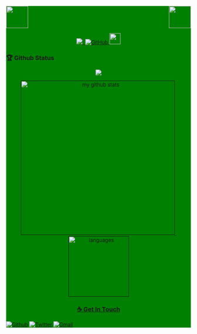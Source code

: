 <div style="background: green ">
<!-- top left -->
<div>
    <img src="https://emojis.slackmojis.com/emojis/images/1563480763/5999/meow_party.gif" width="60" height="60"/> 
    <img src="https://emojis.slackmojis.com/emojis/images/1563480763/5999/meow_party.gif" width="60" height="60" align="right"/> 
</div>

<!-- first row -->
<p align="center">
<a href="https://22331.ga"><img src="https://komarev.com/ghpvc/?username=FForeverand">&nbsp;&nbsp;<img alt="GitHub" src="https://img.shields.io/badge/dynamic/json?logo=github&label=GitHub+Followers&labelColor=282c34&color=181717&query=%24.data.totalSubs&url=https%3A%2F%2Fapi.spencerwoo.com%2Fsubstats%2F%3Fsource%3Dgithub%26queryKey%3DFForeverand&longCache=true">
</a>

<img src="https://media.giphy.com/media/WUlplcMpOCEmTGBtBW/giphy.gif" width="30">
<p>



### 🏆 Github Status
<a href="">
    <p align="center">
        <img src="https://github-profile-trophy.vercel.app/?username=FForeverand&column=7&theme=onedark"/>
    </p>
</a>
<!-- My GitHub stats with buefy theme ❤️, refer to: https://github.com/Arshiamidos/arshiamidos -->
<a align="center" href="">
<p align="center">
<img src="https://github-readme-stats.vercel.app/api?username=FForeverand&show_icons=true&theme=tokyonight" alt="my github stats" width="420"/>&nbsp;
  <img src="https://github-readme-stats.vercel.app/api/top-langs/?username=FForeverand&layout=compact&theme=tokyonight" alt="languages" height="165">
</p>





### ☕ Get In Touch
[![Github](https://img.shields.io/badge/-Github-000?style=flat&logo=Github&logoColor=white)](https://github.com/FForeverand)
[![Twitter](https://img.shields.io/badge/-Twitter-blue?style=flat&logo=Twitter&logoColor=white)](https://twitter.com/FForeverand)
[![Gmail](https://img.shields.io/badge/-Gmail-c14438?style=flat&logo=Gmail&logoColor=white)](mailto:l1470387739@gmail.com)
